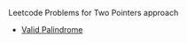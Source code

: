 Leetcode Problems for Two Pointers approach

- [Valid Palindrome](https://leetcode.com/problems/valid-palindrome/)